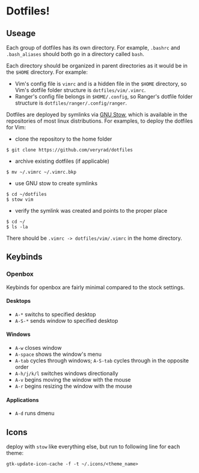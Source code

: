 # Dotfiles! #

## Useage ##

Each group of dotfiles has its own directory.
For example, `.bashrc` and `.bash_aliases` should both go in a directory called `bash`.

Each directory should be organized in parent directories as it would be in the `$HOME` directory. 
For example: 
* Vim's config file is `vimrc` and is a hidden file in the `$HOME` directory, so Vim's dotfile folder structure is `dotfiles/vim/.vimrc`. 
* Ranger's config file belongs in `$HOME/.config`, so Ranger's dotfile folder structure is `dotfiles/ranger/.config/ranger`.

Dotfiles are deployed by symlinks via [GNU Stow](https://www.gnu.org/software/stow/), which is available in the repositories of most linux distributions. 
For examples, to deploy the dotfiles for Vim:
* clone the repository to the home folder
```
$ git clone https://github.com/veryrad/dotfiles
```
* archive existing dotfiles (if applicable) 
```
$ mv ~/.vimrc ~/.vimrc.bkp
```
* use GNU stow to create symlinks
```
$ cd ~/dotfiles
$ stow vim
```
* verify the symlink was created and points to the proper place
```
$ cd ~/
$ ls -la
```
There should  be `.vimrc -> dotfiles/vim/.vimrc` in the home directory.

## Keybinds ##

### Openbox ###

Keybinds for openbox are fairly minimal compared to the stock settings.

#### Desktops ####
* `A-*` switchs to specified desktop
* `A-S-*` sends window to specified desktop 

#### Windows ####
* `A-w` closes window
* `A-space` shows the window's menu
* `A-tab` cycles through windows; `A-S-tab` cycles through in the opposite order
* `A-h/j/k/l` switches windows directionally
* `A-v` begins moving the window with the mouse
* `A-r` begins resizing the window with the mouse

#### Applications ####
* `A-d` runs dmenu

## Icons ##
deploy with `stow` like everything else, but run to following line for each theme:
```
gtk-update-icon-cache -f -t ~/.icons/<theme_name>
```
